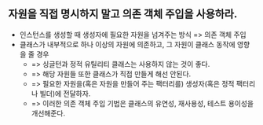 ## 자원을 직접 명시하지 말고 의존 객체 주입을 사용하라.

 - 인스턴스를 생성할 때 생성자에 필요한 자원을 넘겨주는 방식 => 의존 객체 주입
 - 클래스가 내부적으로 하나 이상의 자원에 의존하고, 그 자원이 클래스 동작에 영향을 줄 경우
   - => 싱글턴과 정적 유틸리티 클래스는 사용하지 않는 것이 좋다.
   - => 해당 자원들 또한 클래스가 직접 만들게 해선 안된다.
   - => 필요한 자원을(혹은 자원을 만들어 주는 팩터리를) 생성자(혹은 정적 팩터리나 빌더)에 전달하자.
   - => 이러한 의존 객체 주입 기법은 클래스의 유연성, 재사용성, 테스트 용이성을 개선해준다.
